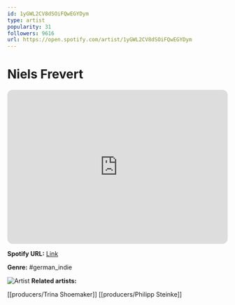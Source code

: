 ```yaml
---
id: 1yGWL2CV8dSOiFQwEGYDym
type: artist
popularity: 31
followers: 9616
url: https://open.spotify.com/artist/1yGWL2CV8dSOiFQwEGYDym
---
```

# Niels Frevert

<iframe style="border-radius:12px" src="https://open.spotify.com/embed/artist/1yGWL2CV8dSOiFQwEGYDym" width="100%" height="352" frameBorder="0" allowfullscreen="" allow="autoplay; clipboard-write; encrypted-media; fullscreen; picture-in-picture" loading="lazy"></iframe>

**Spotify URL:** [Link](https://open.spotify.com/artist/1yGWL2CV8dSOiFQwEGYDym)

**Genre:**  #german_indie

![Artist](https://i.scdn.co/image/ab6761610000e5eb5af7db9c042987d79a0e022e)
**Related artists:**

[[producers/Trina Shoemaker]]
[[producers/Philipp Steinke]]
